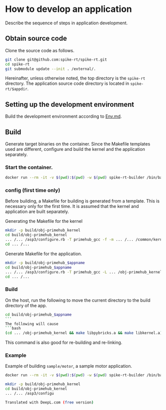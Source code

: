 # How to develop an application
Describe the sequence of steps in application development.

## Obtain source code
Clone the source code as follows.
```bash
git clone git@github.com:spike-rt/spike-rt.git
cd spike-rt
git submodule update --init . /external/.
```
Hereinafter, unless otherwise noted, the top directory is the `spike-rt` directory.
The application source code directory is located in `spike-rt/$appdir`.


## Setting up the development environment
Build the development environment according to [Env.md](Env.md).

## Build
Generate target binaries on the container.
Since the Makefile templates used are different, configure and build the kernel and the application separately.

### Start the container.
```bash
docker run --rm -it -v $(pwd):$(pwd) -w $(pwd) spike-rt-builder /bin/bash
```

### config (first time only)
Before building, a Makefile for building is generated from a template. This is necessary only for the first time.
It is assumed that the kernel and application are built separately.

Generating the Makefile for the kernel
```bash
mkdir -p build/obj-primehub_kernel
cd build/obj-primehub_kernel
... /... /asp3/configure.rb -T primehub_gcc -f -m ... /... /common/kernel.mk
cd ... /...
````

Generate Makefile for the application.
```bash
mkdir -p build/obj-primehub_$appname
cd build/obj-primehub_$appname
... /... /asp3/configure.rb -T primehub_gcc -L ... /obj-primehub_kernel -a ... /... /$appdir/ -A $appname -m ... /... /common/app.mk
cd ... /...
```

### Build
On the host, run the following to move the current directory to the build directory of the app.
````bash
cd build/obj-primehub_$appname
```
The following will cause
```bash
(cd ... /obj-primehub_kernel && make libpybricks.a && make libkernel.a) && rm -rf asp asp.bin && make && make asp.bin
````
This command is also good for re-building and re-linking.

### Example
Example of building ``sample/motor``, a sample motor application.

```bash
docker run --rm -it -v $(pwd):$(pwd) -w $(pwd) spike-rt-builder /bin/bash

mkdir -p build/obj-primehub_kernel
cd build/obj-primehub_kernel
... /... /asp3/configu

Translated with DeepL.com (free version)